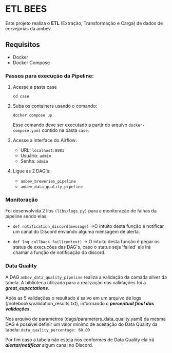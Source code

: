 # ETL BEES 

Este projeto realiza o **ETL** (Extração, Transformação e Carga) de dados de cervejarias da ambev.

## Requisitos

- Docker
- Docker Compose


### Passos para execução da Pipeline:

1. Acesse a pasta case
    ```
    cd case
    ```

2. Suba os containers usando o comando:
    ```
    docker compose up
    ```
   Esse comando deve ser executado a partir do arquivo `docker-compose.yaml` contido na pasta `case`.


3. Acesse a interface do Airflow:
    - URL: `localhost:8081`
    - Usuário: `admin`
    - Senha: `admin`

4. Ligue as 2 DAG's:
    - `ambev_breweries_pipeline`
    - `ambev_data_quality_pipeline`

### Monitoração

Foi desenvolvida 2 libs `(libs/logs.py)` para a monitoração de falhas da pipeline sendo elas:
- `def notification_discord(message)` ->O intuito desta função é notificar um canal do Discord enviando alguma mensagem de alerta.

- `def log_callback_fail(context)` -> O intuito desta função é pegar os status de execuções das DAG's, caso o status seja 'failed' ele irá chamar a função de notificação do discord.


### Data Quality
 A DAG `ambev_data_quality_pipeline` realiza a validação da camada silver da tabela. A biblioteca utilizada para a realização das validações foi a ***great_expectations***.

Após as 5 validações o resultado é salvo em um arquivo de logs (/notebooks/validation_results.txt), informando o ***percentual final das validações***.

Nos arquivo de parametros (dags/parameters_data_quality.yaml) da mesma DAG é possível definir um valor minímo de aceitação do Data Quality da tabela:
`data_quality_percentage: 60.00`

Por fim caso a tabela não esteja nos conformes de Data Quality ela irá ***alertar/notificar*** algum canal no Discord.







